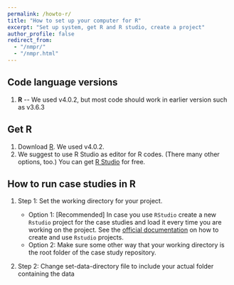 ```yaml
---
permalink: /howto-r/
title: "How to set up your computer for R"
excerpt: "Set up system, get R and R studio, create a project"
author_profile: false
redirect_from:
  - "/nmpr/"
  - "/nmpr.html"
---
```


## Code language versions
1. **R** -- We used v4.0.2, but most code should work in earlier version such as v3.6.3


## Get R
1. Download [R](https://www.r-project.org/). We used v4.0.2.
2. We suggest to use R Studio as editor for R codes. (There many other options, too.) You can get [R Studio](https://rstudio.com/products/rstudio/download/) for free.

## How to run case studies in R

1. Step 1: Set the working directory for your project.

	- Option 1: [Recommended] In case you use `RStudio` create a new `Rstudio` project for the case studies and load it every time you are working on the project. See the [official documentation](https://support.rstudio.com/hc/en-us/articles/200526207-Using-Projects) on how to create and use `Rstudio` projects.
	- Option 2: Make sure some other way that your working directory is the root folder of the case study repository.

2. Step 2: Change set-data-directory file to include your actual folder containing the data
